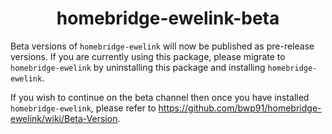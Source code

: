 <span align="center">

# homebridge-ewelink-beta
</span>

Beta versions of `homebridge-ewelink` will now be published as pre-release versions. If you are currently using this package, please migrate to `homebridge-ewelink` by uninstalling this package and installing `homebridge-ewelink`.

If you wish to continue on the beta channel then once you have installed `homebridge-ewelink`, please refer to https://github.com/bwp91/homebridge-ewelink/wiki/Beta-Version.
